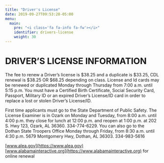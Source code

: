 ```yaml
---
title: "Driver's License"
date: 2019-09-27T09:53:28-05:00
menu:
  main:
    pre: "<i class='fa fa-info fa-fw'></i>"
    identifier: drivers-license
    weight: 30
---
```

# DRIVER’S LICENSE INFORMATION

The fee to renew a Driver’s license is $38.25 and a duplicate is $33.25, CDL
renewal is $38.25 OR $68.25 depending on class. License and Id cards may be
renewed or duplicated Monday through Thursday from 7:00 a.m. until 5:15 p.m.
You must have a Certified Birth Certificate, Social Security Card, Passport,
Military ID or an expired Driver’s License/ID card in order to replace a lost
or stolen Driver’s License/ID.

First time applicants must go to the State Department of Public Safety. The
License Examiner is in Ozark on Monday and Tuesday, from 8:00 a.m. until 4:00
p.m. they close for lunch at 12:00 p.m. and reopen at 1:00 p.m. at 202 S. Hwy
123, Ozark, AL 36360. 334-774-6229. You can also go to the Dothan State
Troopers Office Monday through Friday, from 8:30 a.m. until 4:30 p.m. 5679
Montgomery Hwy, Dothan, AL 36303. 334-983-5616

[www.alea.gov](https://www.alea.gov)  
[www.alabamainteractive.org](https://www.alabamainteractive.org) for online renewal
 
